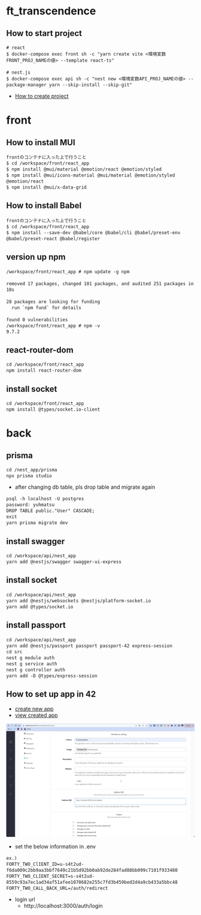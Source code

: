 # ft_transcendence
## How to start project
```
# react
$ docker-compose exec front sh -c "yarn create vite <環境変数FRONT_PROJ_NAMEの値> --template react-ts"

# nest.js
$ docker-compose exec api sh -c "nest new <環境変数API_PROJ_NAMEの値> --package-manager yarn --skip-install --skip-git"
```
- [How to create project](https://qiita.com/katkatprog/items/a53fa97ba60fa361983a)

# front
## How to install MUI
```
frontのコンテナに入った上で行うこと
$ cd /workspace/front/react_app
$ npm install @mui/material @emotion/react @emotion/styled
$ npm install @mui/icons-material @mui/material @emotion/styled @emotion/react
$ npm install @mui/x-data-grid
```

## How to install Babel
```
frontのコンテナに入った上で行うこと
$ cd /workspace/front/react_app
$ npm install --save-dev @babel/core @babel/cli @babel/preset-env @babel/preset-react @babel/register
```

## version up npm
```
/workspace/front/react_app # npm update -g npm

removed 17 packages, changed 101 packages, and audited 251 packages in 10s

28 packages are looking for funding
  run `npm fund` for details

found 0 vulnerabilities
/workspace/front/react_app # npm -v
9.7.2
```

## react-router-dom
```
cd /workspace/front/react_app
npm install react-router-dom
```

## install socket
```
cd /workspace/front/react_app
npm install @types/socket.io-client
```

# back
## prisma
```
cd /nest_app/prisma
npx prisma studio
```
- after changing db table, pls drop table and migrate again
```
psql -h localhost -U postgres
password: yuhmatsu
DROP TABLE public."User" CASCADE;
exit
yarn prisma migrate dev
```

## install swagger
```
cd /workspace/api/nest_app
yarn add @nestjs/swagger swagger-ui-express
```

## install socket
```
cd /workspace/api/nest_app
yarn add @nestjs/websockets @nestjs/platform-socket.io
yarn add @types/socket.io
```

## install passport
```
cd /workspace/api/nest_app
yarn add @nestjs/passport passport passport-42 express-session
cd src
nest g module auth
nest g service auth
nest g controller auth
yarn add -D @types/express-session
```

## How to set up app in 42
- [create new app](https://profile.intra.42.fr/oauth/applications/new)
- [view created app](https://profile.intra.42.fr/oauth/applications/14601)

![app](./readme_img/app.png)

- set the below information in .env
```
ex.)
FORTY_TWO_ClIENT_ID=u-s4t2ud-f6da009c2bb9aa3bbf7649c21b5d92bb0ab92de284fad88bb099c7101f933480
FORTY_TWO_CLIENT_SECRET=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
FORTY_TWO_CALL_BACK_URL=/auth/redirect
```

- login url
  - http://localhost:3000/auth/login

